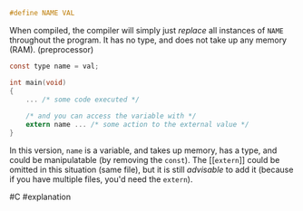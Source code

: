 ```c
#define NAME VAL
```
When compiled, the compiler will simply just *replace* all instances of `NAME` throughout the program. It has no type, and does not take up any memory (RAM). (preprocessor)

```c
const type name = val;

int main(void)
{
	... /* some code executed */
	
	/* and you can access the variable with */
	extern name ... /* some action to the external value */
}
```
In this version, `name` is a variable, and takes up memory, has a type, and could be manipulatable (by removing the `const`). The [[`extern`]] could be omitted in this situation (same file), but it is still *advisable* to add it (because if you have multiple files, you'd need the `extern`).

#C #explanation 